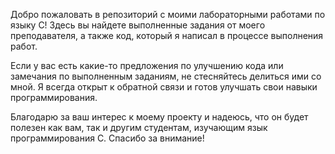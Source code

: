 
Добро пожаловать в репозиторий с моими лабораторными работами по языку C! Здесь вы найдете выполненные задания от моего преподавателя, а также код, который я написал в процессе выполнения работ.

Если у вас есть какие-то предложения по улучшению кода или замечания по выполненным заданиям, не стесняйтесь делиться ими со мной. Я всегда открыт к обратной связи и готов улучшать свои навыки программирования.

Благодарю за ваш интерес к моему проекту и надеюсь, что он будет полезен как вам, так и другим студентам, изучающим язык программирования C. Спасибо за внимание!

